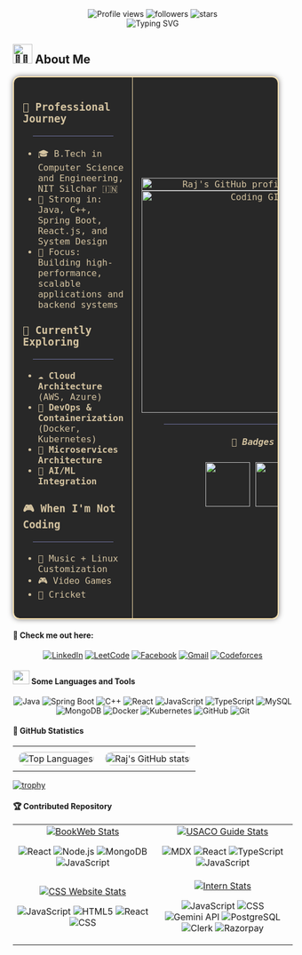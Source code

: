 <div align = "center">
<img src="https://komarev.com/ghpvc/?username=raj8664&label=Profile%20Views&color=1f6feb&style=flat" alt="Profile views" />
<img src="https://img.shields.io/github/followers/raj8664?label=Followers&style=flat&color=ff69b4" alt="followers" />
<img src="https://img.shields.io/github/stars/raj8664?label=Stars&style=flat&color=red" alt="stars" />
</div>

<div align="center">

<!-- Display the titles -->

<img src="https://readme-typing-svg.herokuapp.com?font=Fira+Code&weight=500&size=32&duration=3500&pause=700&color=FABD2F&center=true&vCenter=true&width=600&lines=👋Heyyy!+I'm+RAJ+ROY+%3C3;Still+figuring+out;How+far+curiosity+can+take+me.;Oh,+you’re+still+reading?+Cute😌" alt="Typing SVG" />

<!-- About Me Table -->

</div>

## <img src="https://raw.githubusercontent.com/Tarikul-Islam-Anik/Animated-Fluent-Emojis/master/Emojis/People%20with%20professions/Man%20Technologist%20Medium%20Skin%20Tone.png" alt="👨‍💻" width="35" height="35" /> **About Me**

<table align="center" style="
  border: 2px solid #f9e2af;
  border-radius: 12px;
  background-color: #282828;
  color: #d5c4a1;
  font-family: 'Fira Code', monospace;
  padding: 0px;
  width: 95%;
  max-width: 900px;
  box-shadow: 0 0 10px #3c3836aa;
">
<tr>
<td width="50%" valign="top" style="padding: 16px; border-right: 1.5px solid #f9e2af;">

### 🚀 **Professional Journey**

<div align = "center">
<hr style="border: none; height: 1px; background-color: #9FA4F1; margin: 20px 0; width: 80%; opacity: 0.6;">
</div>

- 🎓 B.Tech in Computer Science and Engineering, NIT Silchar 🇮🇳
- 🧠 Strong in: Java, C++, Spring Boot, React.js, and System Design
- 🎯 Focus: Building high-performance, scalable applications and backend systems

### 🌱 **Currently Exploring**

<div align = "center">
<hr style="border: none; height: 1px; background-color: #9FA4F1; margin: 20px 0; width: 80%; opacity: 0.6;">
</div>

- ☁️ **Cloud Architecture** (AWS, Azure)
- 🐳 **DevOps & Containerization** (Docker, Kubernetes)
- 🔄 **Microservices Architecture**
- 🤖 **AI/ML Integration**

### 🎮 **When I'm Not Coding**

<div align = "center">
<hr style="border: none; height: 1px; background-color: #9FA4F1; margin: 20px 0; width: 80%; opacity: 0.6;">
</div>

- 🎼 Music + Linux Customization
- 🎮 Video Games
- 🏏 Cricket

</td>
<td width="50%" align="center" style="padding: 16px;">
<img 
    src="https://github-profile-summary-cards.vercel.app/api/cards/profile-details?username=RAJ8664&theme=gruvbox&hide_border=true&bg_color=00000000" 
    alt="Raj's GitHub profile details" 
    style="width: 100%; height: auto;"
  >
<img src="https://user-images.githubusercontent.com/74038190/229223263-cf2e4b07-2615-4f87-9c38-e37600f8381a.gif" width="400" alt="Coding GIF"/>

<div align = "center">
<hr style="border: none; height: 1px; background-color: #9FA4F1; margin: 20px 0; width: 80%; opacity: 0.6;">
</div>

##### 🥇 **Badges**

<p align="center">
  <a href="https://holopin.io/@raj8664"><img src="https://assets.holopin.io/hf2025levels/lvl0-human.webp" width="80"/></a>
  <a href="https://holopin.io/@raj8664"><img src="https://assets.holopin.io/hf2025levels/lvl1-human.webp" width="80"/></a>
</p>

</td>

</tr>
</table>

#### 👋 Check me out here:

<div align="center">

[![LinkedIn](https://img.shields.io/badge/linkedin-%2358651D.svg?style=for-the-badge&logo=linkedin&logoColor=ebdbb2)](https://www.linkedin.com/in/royraj20/)
[![LeetCode](https://img.shields.io/badge/LeetCode-%23FABD2F.svg?style=for-the-badge&logo=LeetCode&logoColor=3C3836)](https://leetcode.com/u/RkRoy/)
[![Facebook](https://img.shields.io/badge/Facebook-%2383A598.svg?style=for-the-badge&logo=Facebook&logoColor=3C3836)](https://www.facebook.com/profile.php?id=100033828349789)
[![Gmail](https://img.shields.io/badge/Gmail-%23CC241D.svg?style=for-the-badge&logo=gmail&logoColor=ebdbb2)](mailto:rajr86642@gmail.com)
[![Codeforces](https://img.shields.io/badge/Codeforces-%23B16286.svg?style=for-the-badge&logo=codeforces&logoColor=ebdbb2)](https://codeforces.com/profile/CipherSphinx_Raj)

</div>

#### <img src="https://media2.giphy.com/media/QssGEmpkyEOhBCb7e1/giphy.gif?cid=ecf05e47a0n3gi1bfqntqmob8g9aid1oyj2wr3ds3mg700bl&rid=giphy.gif" width="30px" height="25px"> Some Languages and Tools

<div align="center">

![Java](https://img.shields.io/badge/Java-%23FE8019.svg?style=for-the-badge&logo=java&logoColor=3C3836)
![Spring Boot](https://img.shields.io/badge/Spring_Boot-%23B8BB26.svg?style=for-the-badge&logo=springboot&logoColor=3C3836)
![C++](https://img.shields.io/badge/C++-%2383A598.svg?style=for-the-badge&logo=cplusplus&logoColor=blue)
![React](https://img.shields.io/badge/React-%2389B482.svg?style=for-the-badge&logo=react&logoColor=3C3836)
![JavaScript](https://img.shields.io/badge/JavaScript-%23FABD2F.svg?style=for-the-badge&logo=javascript&logoColor=3C3836)
![TypeScript](https://img.shields.io/badge/TypeScript-%2383A598.svg?style=for-the-badge&logo=typescript&logoColor=blue)
![MySQL](https://img.shields.io/badge/MySQL-%23D79921.svg?style=for-the-badge&logo=mysql&logoColor=blue)
![MongoDB](https://img.shields.io/badge/MongoDB-%23B8BB26.svg?style=for-the-badge&logo=mongodb&logoColor=3C3836)
![Docker](https://img.shields.io/badge/Docker-%2383A598.svg?style=for-the-badge&logo=docker&logoColor=3C3836)
![Kubernetes](https://img.shields.io/badge/Kubernetes-%2389B482.svg?style=for-the-badge&logo=kubernetes&logoColor=3C3836)
![GitHub](https://img.shields.io/badge/GitHub-%235D4D3C.svg?style=for-the-badge&logo=github&logoColor=ebdbb2)
![Git](https://img.shields.io/badge/Git-%235D4D3C.svg?style=for-the-badge&logo=git&logoColor=red)

</div>

#### 🔮 GitHub Statistics

<div align="center">
  <a href="https://github.com/RAJ8664">
    <table style="border-collapse: collapse; border: none;">
      <tr>
        <!-- Top Languages (Donut Layout) -->
        <td align="center" style="padding: 10px;">
          <img 
            src="https://github-readme-stats.vercel.app/api/top-langs/?username=RAJ8664&hide=html&hide_border=true&layout=donut&langs_count=8&theme=gruvbox&bg_color=1d202100" 
            alt="Top Languages"
            style="border-radius: 15px; width: 100%; max-width: 420px;"
          >
        </td>

<td align="center" style="padding: 10px;">
          <img 
            src="https://github-readme-stats.vercel.app/api?username=RAJ8664&show_icons=true&include_all_commits=true&count_private=true&hide_border=true&border_radius=15&show=reviews,discussions_started,discussions_answered,prs_merged,prs_merged_percentage&theme=gruvbox&bg_color=1d202100" 
            alt="Raj's GitHub stats"
            style="border-radius: 15px; width: 100%; max-width: 420px;"
          >
        </td>
      </tr>
    </table>
  </a>
</div>

<!-- Another Style -->
<!---->
<!-- <div style=" -->
<!--   background-color:#1d2021; -->
<!--   color:#ebdbb2; -->
<!--   border-radius:12px; -->
<!--   padding:18px; -->
<!--   text-align:left; -->
<!--   font-family:'Fira Code', monospace; -->
<!--   width:95%; -->
<!--   max-width:900px; -->
<!--   box-shadow:0 0 10px #282828aa; -->
<!-- "> -->
<!---->
<!--   <div style="margin-bottom:10px; color:#a89984;"> -->
<!--     <span style="color:#fb4934;">&lt;div</span> <span style="color:#fabd2f;">align</span>=<span style="color:#b8bb26;">"center"</span><span style="color:#fb4934;">&gt;</span> -->
<!--   </div> -->
<!---->
<!--   <div align="center"> -->
<!--     <div style="display:flex; justify-content:center; align-items:center; flex-wrap:wrap; gap:20px; margin-bottom:10px;"> -->
<!--       <img  -->
<!--         src="https://github-readme-stats.vercel.app/api?username=RAJ8664&hide_border=true&border_radius=15&show_icons=true&bg_color=00000000&title_color=FABD2F&text_color=EBDBB2&icon_color=FE8019&ring_color=D79921" -->
<!--         style="width:45%; min-width:320px;" -->
<!--         alt="Raj's GitHub stats"/> -->
<!---->
<!-- <img  -->
<!--         src="https://github-profile-summary-cards.vercel.app/api/cards/profile-details?username=RAJ8664&theme=transparent&hide_border=true&accent_color=fe8019" -->
<!--         style="width:50%; min-width:320px;" -->
<!--         alt="Raj's GitHub profile details"/> -->
<!---->
<!-- </div> -->
<!---->
<!-- <div style="display:flex; justify-content:center; align-items:center; flex-wrap:wrap; gap:20px;"> -->
<!--       <img  -->
<!--         src="https://github-readme-stats.vercel.app/api/top-langs/?username=RAJ8664&hide=html&hide_border=true&layout=compact&langs_count=8&bg_color=00000000&title_color=FABD2F&text_color=EBDBB2" -->
<!--         style="width:30%; min-width:280px;" -->
<!--         alt="Top Languages"/> -->
<!---->
<!-- <img  -->
<!--         src="https://github-profile-summary-cards.vercel.app/api/cards/repos-per-language?username=RAJ8664&theme=transparent&hide_border=true" -->
<!--         style="width:30%; min-width:280px;" -->
<!--         alt="Repos Per Language"/> -->
<!---->
<!-- <img  -->
<!--         src="https://github-profile-summary-cards.vercel.app/api/cards/most-commit-language?username=RAJ8664&theme=transparent&hide_border=true" -->
<!--         style="width:30%; min-width:280px;" -->
<!--         alt="Most Commit Language"/> -->
<!---->
<!-- </div> -->
<!--   </div> -->
<!---->
<!--   <div style="margin-top:10px; color:#a89984;"> -->
<!--     <span style="color:#fb4934;">&lt;/div&gt;</span> -->
<!--   </div> -->
<!---->
<!-- </div> -->
<!-- </div> -->

<!-- Trophies -->

[![trophy](https://github-profile-trophy.vercel.app/?username=RAJ8664&theme=gruvbox&no-frame=true&no-bg=true&margin-w=10&column=9&excludeTitle=Reviews&rank=-?,-Unknown)](https://github.com/ryo-ma/github-profile-trophy)

#### 🏆 **Contributed Repository**

<table>
<tr>
<td width="50%">
<div align="center">
  <a href="https://github.com/arthurr455565/BookWeb">
  <a href="https://github.com/arthurr455565/BookWeb">
    <img src="https://github-readme-stats.vercel.app/api/pin/?username=arthurr455565&repo=BookWeb&theme=dark&bg_color=0d1117&title_color=ff9800&text_color=c9d1d9&icon_color=ff9800&border_color=30363d&hide_border=false&show_icons=true" alt="BookWeb Stats" />
  </a>
</div>
<p align="center">
  <img src="https://img.shields.io/badge/React-20232A?style=flat-square&logo=react&logoColor=orange" alt="React" />
  <img src="https://img.shields.io/badge/Node.js-43853D?style=flat-square&logo=node.js&logoColor=orange" alt="Node.js" />
  <img src="https://img.shields.io/badge/MongoDB-4EA94B?style=flat-square&logo=mongodb&logoColor=orange" alt="MongoDB" />
  <img src="https://img.shields.io/badge/JavaScript-323330?style=flat-square&logo=javascript&logoColor=orange" alt="JavaScript" />
</p>              
</td>
<td width="50%">
<div align="center">
  <a href="https://github.com/cpinitiative/usaco-guide">
    <img src="https://github-readme-stats.vercel.app/api/pin/?username=cpinitiative&repo=usaco-guide&theme=dark&bg_color=0d1117&title_color=ff9800&text_color=c9d1d9&icon_color=ff9800&border_color=30363d&hide_border=false&show_icons=true" alt="USACO Guide Stats" />
  </a>
</div>
<p align="center">
  <img src="https://img.shields.io/badge/MDX-1B1F24?style=flat-square&logo=markdown&logoColor=orange" alt="MDX" />
  <img src="https://img.shields.io/badge/React-20232A?style=flat-square&logo=react&logoColor=orange" alt="React" />
  <img src="https://img.shields.io/badge/TypeScript-007ACC?style=flat-square&logo=typescript&logoColor=orange" alt="TypeScript" />
  <img src="https://img.shields.io/badge/JavaScript-323330?style=flat-square&logo=javascript&logoColor=orange" alt="JavaScript" />
</p>
</td>
</tr>
<tr>
<td width="50%">
<div align="center">
  <a href="https://github.com/ComputerScienceSoceityNITS/css-official-website-2025-26">
    <img src="https://github-readme-stats.vercel.app/api/pin/?username=ComputerScienceSoceityNITS&repo=css-official-website-2025-26&theme=dark&bg_color=0d1117&title_color=ff9800&text_color=c9d1d9&icon_color=ff9800&border_color=30363d&hide_border=false&show_icons=true" alt="CSS Website Stats" />
  </a>
</div>
<p align="center">
  <img src="https://img.shields.io/badge/JavaScript-323330?style=flat-square&logo=javascript&logoColor=orange" alt="JavaScript" />
  <img src="https://img.shields.io/badge/HTML5-E34F26?style=flat-square&logo=html5&logoColor=orange" alt="HTML5" />
  <img src="https://img.shields.io/badge/React-20232A?style=flat-square&logo=react&logoColor=orange" alt="React" />
  <img src="https://img.shields.io/badge/CSS3-1572B6?style=flat-square&logo=css3&logoColor=orange" alt="CSS" />
</p>
</td>
<td width="50%">
<div align="center">
  <a href="https://github.com/raj8664/intern">
    <img src="https://github-readme-stats.vercel.app/api/pin/?username=raj8664&repo=intern&theme=dark&bg_color=0d1117&title_color=ff9800&text_color=c9d1d9&icon_color=ff9800&border_color=30363d&hide_border=false&show_icons=true" alt="Intern Stats" />
  </a>
</div>
<p align="center">
  <img src="https://img.shields.io/badge/JavaScript-323330?style=flat-square&logo=javascript&logoColor=orange" alt="JavaScript" />
  <img src="https://img.shields.io/badge/CSS3-1572B6?style=flat-square&logo=css3&logoColor=orange" alt="CSS" />
  <img src="https://img.shields.io/badge/Gemini%20API-4285F4?style=flat-square&logo=google&logoColor=orange" alt="Gemini API" />
  <img src="https://img.shields.io/badge/PostgreSQL-316192?style=flat-square&logo=postgresql&logoColor=orange" alt="PostgreSQL" />
  <img src="https://img.shields.io/badge/Clerk-0A0A0A?style=flat-square&logo=clerk&logoColor=orange" alt="Clerk" />
  <img src="https://img.shields.io/badge/Razorpay-02042B?style=flat-square&logo=razorpay&logoColor=orange" alt="Razorpay" />
</p>
</td>
</tr>
</table>
</div>
